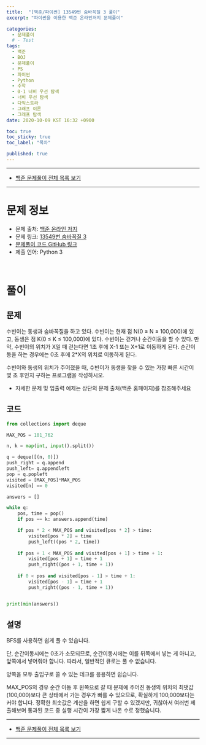 ```yaml
---
title:  "[백준/파이썬] 13549번 숨바꼭질 3 풀이"
excerpt: "파이썬을 이용한 백준 온라인저지 문제풀이"

categories:
  - 문제풀이
  # - Test
tags:
  - 백준
  - BOJ
  - 문제풀이
  - PS
  - 파이썬
  - Python
  - 수학
  - 0-1 너비 우선 탐색
  - 너비 우선 탐색
  - 다익스트라
  - 그래프 이론
  - 그래프 탐색
date: 2020-10-09 KST 16:32 +0900

toc: true
toc_sticky: true
toc_label: "목차"

published: true
---
```


- - -

 - [백준 문제풀이 전체 목록 보기](/boj)

- - -

# 문제 정보
 - 문제 출처: [백준 온라인 저지](http://boj.kr/)
 - 문제 링크: [13549번 숨바꼭질 3](https://www.acmicpc.net/problem/13549)
 - [문제풀이 코드 GitHub 링크](https://github.com/NeoMindStd/CodingLife)
 - 제출 언어: Python 3
 
 <br>

# 풀이

## 문제

수빈이는 동생과 숨바꼭질을 하고 있다. 수빈이는 현재 점 N(0 ≤ N ≤ 100,000)에 있고, 동생은 점 K(0 ≤ K ≤ 100,000)에 있다. 수빈이는 걷거나 순간이동을 할 수 있다. 만약, 수빈이의 위치가 X일 때 걷는다면 1초 후에 X-1 또는 X+1로 이동하게 된다. 순간이동을 하는 경우에는 0초 후에 2*X의 위치로 이동하게 된다.

수빈이와 동생의 위치가 주어졌을 때, 수빈이가 동생을 찾을 수 있는 가장 빠른 시간이 몇 초 후인지 구하는 프로그램을 작성하시오.

* 자세한 문제 및 입출력 예제는 상단의 문제 출처(백준 홈페이지)를 참조해주세요

## 코드

```python
from collections import deque

MAX_POS = 101_762

n, k = map(int, input().split())

q = deque([(n, 0)])
push_right = q.append
push_left= q.appendleft
pop = q.popleft
visited = [MAX_POS]*MAX_POS
visited[n] == 0

answers = []

while q:
    pos, time = pop()
    if pos == k: answers.append(time)

    if pos * 2 < MAX_POS and visited[pos * 2] > time:
        visited[pos * 2] = time
        push_left((pos * 2, time))
        
    if pos + 1 < MAX_POS and visited[pos + 1] > time + 1:
        visited[pos + 1] = time + 1
        push_right((pos + 1, time + 1))
        
    if 0 < pos and visited[pos - 1] > time + 1:
        visited[pos - 1] = time + 1
        push_right((pos - 1, time + 1))


print(min(answers))
```

## 설명

BFS를 사용하면 쉽게 풀 수 있습니다.

단, 순간이동시에는 0초가 소모되므로, 순간이동시에는 이를 뒤쪽에서 넣는 게 아니고, 앞쪽에서 넣어줘야 합니다. 따라서, 일반적인 큐로는 풀 수 없습니다.

양쪽을 모두 출입구로 쓸 수 있는 데크를 응용하면 쉽습니다.

MAX_POS의 경우 순간 이동 후 왼쪽으로 갈 때 문제에 주어진 동생의 위치의 최댓값(100,000)보다 큰 상태에서 가는 경우가 빠를 수 있으므로, 확실하게 100,000보다는 커야 합니다.
정확한 최솟값은 계산을 하면 쉽게 구할 수 있겠지만, 귀찮아서 여러번 제출해보며 통과된 코드 중 실행 시간이 가장 짧게 나온 수로 정했습니다.


- - -

 - [백준 문제풀이 전체 목록 보기](/boj)

- - -